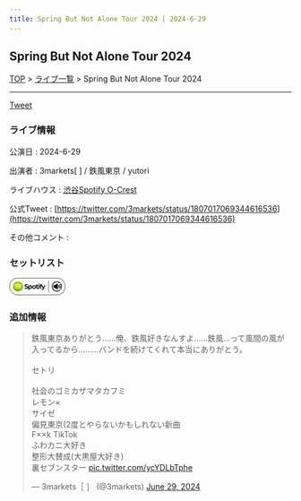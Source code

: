 ```yaml
---
title: Spring But Not Alone Tour 2024 | 2024-6-29
---
```

## Spring But Not Alone Tour 2024

[TOP](/setlist/) > [ライブ一覧](lives.html) > Spring But Not Alone Tour 2024

___

<a href="https://twitter.com/share?ref_src=twsrc%5Etfw" data-text="3markets[ ]セットリスト > Spring But Not Alone Tour 2024" class="twitter-share-button" data-via="3markets" data-hashtags="3markets" data-related="3markets" data-show-count="false">Tweet</a>

### ライブ情報

公演日
:    2024-6-29

出演者
:    3markets[ ] / 鉄風東京 / yutori

ライブハウス
:    [渋谷Spotify O-Crest](livehouse008.html)

公式Tweet
:    [https://twitter.com/3markets/status/1807017069344616536](https://twitter.com/3markets/status/1807017069344616536)

その他コメント
:    

### セットリスト


[![play with spotify](images/spotify-icon.png)](https://open.spotify.com/playlist/2AyfwLqmnbwv2AKJvngWuy)





### 追加情報



<blockquote class="twitter-tweet"><p lang="ja" dir="ltr">鉄風東京ありがとう……俺、鉄風好きなんすよ……鉄風…って風間の風が入ってるから………バンドを続けてくれて本当にありがとう。<br><br>セトリ<br><br>社会のゴミカザマタカフミ<br>レモン×<br>サイゼ<br>偏見東京(2度とやらないかもしれない新曲<br>F××k TikTok<br>ふわカニ大好き<br>整形大賛成(大黒屋大好き)<br>裏セブンスター <a href="https://t.co/ycYDLbTphe">pic.twitter.com/ycYDLbTphe</a></p>&mdash; 3markets［ ］ (@3markets) <a href="https://twitter.com/3markets/status/1807017069344616536?ref_src=twsrc%5Etfw">June 29, 2024</a></blockquote>
<script async src="https://platform.twitter.com/widgets.js" charset="utf-8"></script>




<script async src="https://platform.twitter.com/widgets.js" charset="utf-8"></script>